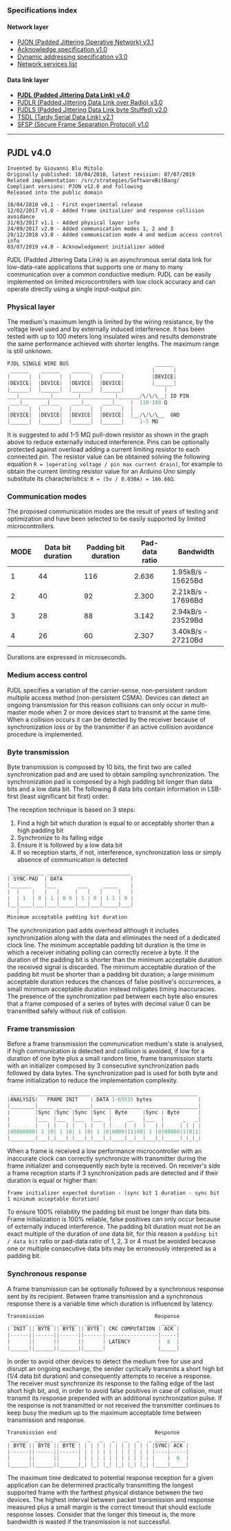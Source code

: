 
### Specifications index

#### Network layer
- [PJON (Padded Jittering Operative Network) v3.1](/specification/PJON-protocol-specification-v3.1.md)
- [Acknowledge specification v1.0](/specification/PJON-protocol-acknowledge-specification-v1.0.md)
- [Dynamic addressing specification v3.0](/specification/PJON-dynamic-addressing-specification-v3.0.md)
- [Network services list](/specification/PJON-network-services-list.md)
#### Data link layer
- **[PJDL (Padded Jittering Data Link) v4.0](/src/strategies/SoftwareBitBang/specification/PJDL-specification-v4.0.md)**
- [PJDLR (Padded Jittering Data Link over Radio) v3.0](/src/strategies/OverSampling/specification/PJDLR-specification-v3.0.md)
- [PJDLS (Padded Jittering Data Link byte Stuffed) v2.0](/src/strategies/AnalogSampling/specification/PJDLS-specification-v2.0.md)
- [TSDL (Tardy Serial Data Link) v2.1](/src/strategies/ThroughSerial/specification/TSDL-specification-v2.1.md)
- [SFSP (Secure Frame Separation Protocol) v1.0](/specification/SFSP-frame-separation-specification-v1.0.md)

---

## PJDL v4.0
```
Invented by Giovanni Blu Mitolo
Originally published: 10/04/2010, latest revision: 07/07/2019
Related implementation: /src/strategies/SoftwareBitBang/
Compliant versions: PJON v12.0 and following
Released into the public domain

10/04/2010 v0.1 - First experimental release
12/02/2017 v1.0 - Added frame initializer and response collision avoidance  
31/03/2017 v1.1 - Added physical layer info
24/09/2017 v2.0 - Added communication modes 1, 2 and 3
29/12/2018 v3.0 - Added communication mode 4 and medium access control info
03/07/2019 v4.0 - Acknowledgement initializer added
```
PJDL (Padded Jittering Data Link) is an asynchronous serial data link for low-data-rate applications that supports one or many to many communication over a common conductive medium. PJDL can be easily implemented on limited microcontrollers with low clock accuracy and can operate directly using a single input-output pin.

### Physical layer
The medium's maximum length is limited by the wiring resistance, by the voltage level used and by externally induced interference. It has been tested with up to 100 meters long insulated wires and results demonstrate the same performance achieved with shorter lengths. The maximum range is still unknown.
```cpp
PJDL SINGLE WIRE BUS                            ______
 ______    ______    ______    ______          |      |
|      |  |      |  |      |  |      |         |DEVICE|
|DEVICE|  |DEVICE|  |DEVICE|  |DEVICE|         |______|
|______|  |______|  |______|  |______|             |
___|__________|________|___________|_______/\/\/\__| IO PIN
 ___|__    __|___    ___|__    ___|__   |  110-180 Ω
|      |  |      |  |      |  |      |  |  
|DEVICE|  |DEVICE|  |DEVICE|  |DEVICE|  |__/\/\/\__  GND
|______|  |______|  |______|  |______|     1-5 MΩ    
```
It is suggested to add 1-5 MΩ pull-down resistor as shown in the graph above to reduce externally induced interference. Pins can be optionally protected against overload adding a current limiting resistor to each connected pin. The resistor value can be obtained solving the following equation `R = (operating voltage / pin max current drain)`, for example to obtain the current limiting resistor value for an Arduino Uno simply substitute its characteristics: `R = (5v / 0.030A) = 166.66Ω`.

### Communication modes
The proposed communication modes are the result of years of testing and optimization and have been selected to be easily supported by limited microcontrollers.  

| MODE | Data bit duration | Padding bit duration | Pad-data ratio  | Bandwidth          |
| ---- | ----------------- | -------------------- | --------------- | ------------------ |
| 1    | 44                | 116                  | 2.636           | 1.95kB/s - 15625Bd |
| 2    | 40                | 92                   | 2.300           | 2.21kB/s - 17696Bd |
| 3    | 28                | 88                   | 3.142           | 2.94kB/s - 23529Bd |
| 4    | 26                | 60                   | 2.307           | 3.40kB/s - 27210Bd |

Durations are expressed in microseconds.

### Medium access control
PJDL specifies a variation of the carrier-sense, non-persistent random multiple access method (non-persistent CSMA). Devices can detect an ongoing transmission for this reason collisions can only occur in multi-master mode when 2 or more devices start to transmit at the same time. When a collision occurs it can be detected by the receiver because of synchronization loss or by the transmitter if an active collision avoidance procedure is implemented.

### Byte transmission
Byte transmission is composed by 10 bits, the first two are called synchronization pad and are used to obtain sampling synchronization. The synchronization pad is composed by a high padding bit longer than data bits and a low data bit. The following 8 data bits contain information in LSB-first (least significant bit first) order.

The reception technique is based on 3 steps:
1. Find a high bit which duration is equal to or acceptably shorter than a high padding bit
2. Synchronize to its falling edge
3. Ensure it is followed by a low data bit
4. If so reception starts, if not, interference, synchronization loss or simply absence of communication is detected

```cpp  
 ___________ ___________________________
| SYNC-PAD  | DATA                      |
|_______    |___       ___     _____    |
|  |    |   |   |     |   |   |     |   |
|  | 1  | 0 | 1 | 0 0 | 1 | 0 | 1 1 | 0 |
|__|____|___|___|_____|___|___|_____|___|
   |
Minimum acceptable padding bit duration
```
The synchronization pad adds overhead although it includes synchronization along with the data and eliminates the need of a dedicated clock line. The minimum acceptable padding bit duration is the time in which a receiver initiating polling can correctly receive a byte. If the duration of the padding bit is shorter than the minimum acceptable duration the received signal is discarded. The minimum acceptable duration of the padding bit must be shorter than a padding bit duration; a large minimum acceptable duration reduces the chances of false positive's occurrences, a small minimum acceptable duration instead mitigates timing inaccuracies. The presence of the synchronization pad between each byte also ensures that a frame composed of a series of bytes with decimal value 0 can be transmitted safely without risk of collision.

### Frame transmission
Before a frame transmission the communication medium's state is analysed, if high communication is detected and collision is avoided, if low for a duration of one byte plus a small random time, frame transmission starts with an initializer composed by 3 consecutive synchronization pads followed by data bytes. The synchronization pad is used for both byte and frame initialization to reduce the implementation complexity.  
```cpp  
 ________ _________________ __________________________________
|ANALYSIS|   FRAME INIT    | DATA 1-65535 bytes               |
|________|_____ _____ _____|________________ _________________|
|        |Sync |Sync |Sync |Sync | Byte     |Sync | Byte      |
|        |___  |___  |___  |___  |     __   |___  |      _   _|
|        |   | |   | |   | |   | |    |  |  |   | |     | | | |
|00000000| 1 |0| 1 |0| 1 |0| 1 |0|0000|11|00| 1 |0|00000|1|0|1|
|________|___|_|___|_|___|_|___|_|____|__|__|___|_|_____|_|_|_|
```
When a frame is received a low performance microcontroller with an inaccurate clock can correctly synchronize with transmitter during the frame initializer and consequently each byte is received. On receiver's side a frame reception starts if 3 synchronization pads are detected and if their duration is equal or higher than:

`frame initializer expected duration - (sync bit 1 duration - sync bit 1 minimum acceptable duration)`

To ensure 100% reliability the padding bit must be longer than data bits. Frame initialization is 100% reliable, false positives can only occur because of externally induced interference. The padding bit duration must not be an exact multiple of the duration of one data bit, for this reason a `padding bit / data bit` ratio or pad-data ratio of 1, 2, 3 or 4 must be avoided because one or multiple consecutive data bits may be erroneously interpreted as a padding bit.

### Synchronous response
A frame transmission can be optionally followed by a synchronous response sent by its recipient. Between frame transmission and a synchronous response there is a variable time which duration is influenced by latency.
```cpp  
Transmission                                    Response
 ______  ______  ______  ______                   _____
| INIT || BYTE || BYTE || BYTE | CRC COMPUTATION | ACK |
|------||------||------||------|-----------------|-----|
|      ||      ||      ||      | LATENCY         |  6  |
|______||______||______||______|                 |_____|
```  
In order to avoid other devices to detect the medium free for use and disrupt an ongoing exchange, the sender cyclically transmits a short high bit (1/4 data bit duration) and consequently attempts to receive a response. The receiver must synchronize its response to the falling edge of the last short high bit, and, in order to avoid false positives in case of collision, must transmit its response prepended with an additional synchronization pulse. If the response is not transmitted or not received the transmitter continues to keep busy the medium up to the maximum acceptable time between transmission and response.
```cpp  
Transmission end                                Response
 ______  ______  ______   _   _   _   _   _   _ ____ _____  
| BYTE || BYTE || BYTE | | | | | | | | | | | | |SYNC| ACK |
|------||------||------| | | | | | | | | | | | |----|-----|
|      ||      ||      | | | | | | | | | | | | |    |  6  |
|______||______||______|_| |_| |_| |_| |_| |_| |____|_____|
```
The maximum time dedicated to potential response reception for a given application can be determined practically transmitting the longest supported frame with the farthest physical distance between the two devices. The highest interval between packet transmission and response measured plus a small margin is the correct timeout that should exclude response losses. Consider that the longer this timeout is, the more bandwidth is wasted if the transmission is not successful.
